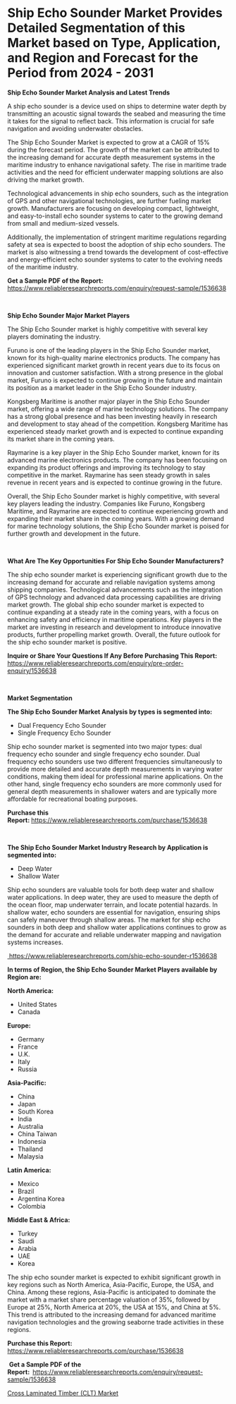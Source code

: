 <p><h1>Ship Echo Sounder Market Provides Detailed Segmentation of this Market based on Type, Application, and Region and Forecast for the Period from 2024 - 2031</h1></p><p><strong>Ship Echo Sounder Market Analysis and Latest Trends</strong></p>
<p><p>A ship echo sounder is a device used on ships to determine water depth by transmitting an acoustic signal towards the seabed and measuring the time it takes for the signal to reflect back. This information is crucial for safe navigation and avoiding underwater obstacles.</p><p>The Ship Echo Sounder Market is expected to grow at a CAGR of 15% during the forecast period. The growth of the market can be attributed to the increasing demand for accurate depth measurement systems in the maritime industry to enhance navigational safety. The rise in maritime trade activities and the need for efficient underwater mapping solutions are also driving the market growth.</p><p>Technological advancements in ship echo sounders, such as the integration of GPS and other navigational technologies, are further fueling market growth. Manufacturers are focusing on developing compact, lightweight, and easy-to-install echo sounder systems to cater to the growing demand from small and medium-sized vessels.</p><p>Additionally, the implementation of stringent maritime regulations regarding safety at sea is expected to boost the adoption of ship echo sounders. The market is also witnessing a trend towards the development of cost-effective and energy-efficient echo sounder systems to cater to the evolving needs of the maritime industry.</p></p>
<p><strong>Get a Sample PDF of the Report:&nbsp;</strong> <a href="https://www.reliableresearchreports.com/enquiry/request-sample/1536638">https://www.reliableresearchreports.com/enquiry/request-sample/1536638</a></p>
<p>&nbsp;</p>
<p><strong>Ship Echo Sounder Major Market Players</strong></p>
<p><p>The Ship Echo Sounder market is highly competitive with several key players dominating the industry. </p><p>Furuno is one of the leading players in the Ship Echo Sounder market, known for its high-quality marine electronics products. The company has experienced significant market growth in recent years due to its focus on innovation and customer satisfaction. With a strong presence in the global market, Furuno is expected to continue growing in the future and maintain its position as a market leader in the Ship Echo Sounder industry.</p><p>Kongsberg Maritime is another major player in the Ship Echo Sounder market, offering a wide range of marine technology solutions. The company has a strong global presence and has been investing heavily in research and development to stay ahead of the competition. Kongsberg Maritime has experienced steady market growth and is expected to continue expanding its market share in the coming years.</p><p>Raymarine is a key player in the Ship Echo Sounder market, known for its advanced marine electronics products. The company has been focusing on expanding its product offerings and improving its technology to stay competitive in the market. Raymarine has seen steady growth in sales revenue in recent years and is expected to continue growing in the future.</p><p>Overall, the Ship Echo Sounder market is highly competitive, with several key players leading the industry. Companies like Furuno, Kongsberg Maritime, and Raymarine are expected to continue experiencing growth and expanding their market share in the coming years. With a growing demand for marine technology solutions, the Ship Echo Sounder market is poised for further growth and development in the future.</p></p>
<p>&nbsp;</p>
<p><strong>What Are The Key Opportunities For Ship Echo Sounder Manufacturers?</strong></p>
<p><p>The ship echo sounder market is experiencing significant growth due to the increasing demand for accurate and reliable navigation systems among shipping companies. Technological advancements such as the integration of GPS technology and advanced data processing capabilities are driving market growth. The global ship echo sounder market is expected to continue expanding at a steady rate in the coming years, with a focus on enhancing safety and efficiency in maritime operations. Key players in the market are investing in research and development to introduce innovative products, further propelling market growth. Overall, the future outlook for the ship echo sounder market is positive.</p></p>
<p><strong>Inquire or Share Your Questions If Any Before Purchasing This Report:</strong> <a href="https://www.reliableresearchreports.com/enquiry/pre-order-enquiry/1536638">https://www.reliableresearchreports.com/enquiry/pre-order-enquiry/1536638</a></p>
<p>&nbsp;</p>
<p><strong>Market Segmentation</strong></p>
<p><strong>The Ship Echo Sounder Market Analysis by types is segmented into:</strong></p>
<p><ul><li>Dual Frequency Echo Sounder</li><li>Single Frequency Echo Sounder</li></ul></p>
<p><p>Ship echo sounder market is segmented into two major types: dual frequency echo sounder and single frequency echo sounder. Dual frequency echo sounders use two different frequencies simultaneously to provide more detailed and accurate depth measurements in varying water conditions, making them ideal for professional marine applications. On the other hand, single frequency echo sounders are more commonly used for general depth measurements in shallower waters and are typically more affordable for recreational boating purposes.</p></p>
<p><strong>Purchase this Report:&nbsp;</strong><a href="https://www.reliableresearchreports.com/purchase/1536638">https://www.reliableresearchreports.com/purchase/1536638</a></p>
<p>&nbsp;</p>
<p><strong>The Ship Echo Sounder Market Industry Research by Application is segmented into:</strong></p>
<p><ul><li>Deep Water</li><li>Shallow Water</li></ul></p>
<p><p>Ship echo sounders are valuable tools for both deep water and shallow water applications. In deep water, they are used to measure the depth of the ocean floor, map underwater terrain, and locate potential hazards. In shallow water, echo sounders are essential for navigation, ensuring ships can safely maneuver through shallow areas. The market for ship echo sounders in both deep and shallow water applications continues to grow as the demand for accurate and reliable underwater mapping and navigation systems increases.</p></p>
<p><a href="https://www.reliableresearchreports.com/ship-echo-sounder-r1536638">&nbsp;https://www.reliableresearchreports.com/ship-echo-sounder-r1536638</a></p>
<p><strong>In terms of Region, the Ship Echo Sounder Market Players available by Region are:</strong></p>
<p>
    <p> <strong> North America: </strong>
        <ul>
            <li>United States</li>
            <li>Canada</li>
        </ul>
        </p> 
    <p> <strong> Europe: </strong>
        <ul>
            <li>Germany</li>
            <li>France</li>
            <li>U.K.</li>
            <li>Italy</li>
            <li>Russia</li>
        </ul>
        </p> 
    <p> <strong> Asia-Pacific: </strong>
        <ul>
            <li>China</li>
            <li>Japan</li>
            <li>South Korea</li>
            <li>India</li>
            <li>Australia</li>
            <li>China Taiwan</li>
            <li>Indonesia</li>
            <li>Thailand</li>
            <li>Malaysia</li>
        </ul>
        </p> 
    <p> <strong> Latin America: </strong>
        <ul>
            <li>Mexico</li>
            <li>Brazil</li>
            <li>Argentina Korea</li>
            <li>Colombia</li>
        </ul>
        </p> 
    <p> <strong> Middle East & Africa: </strong>
        <ul>
            <li>Turkey</li>
            <li>Saudi</li>
            <li>Arabia</li>
            <li>UAE</li>
            <li>Korea</li>
        </ul>
    </p>
    </p>
<p><p>The ship echo sounder market is expected to exhibit significant growth in key regions such as North America, Asia-Pacific, Europe, the USA, and China. Among these regions, Asia-Pacific is anticipated to dominate the market with a market share percentage valuation of 35%, followed by Europe at 25%, North America at 20%, the USA at 15%, and China at 5%. This trend is attributed to the increasing demand for advanced maritime navigation technologies and the growing seaborne trade activities in these regions.</p></p>
<p><strong>Purchase this Report: </strong><a href="https://www.reliableresearchreports.com/purchase/1536638">https://www.reliableresearchreports.com/purchase/1536638</a></p>
<p>&nbsp;<strong>Get a Sample PDF of the Report:&nbsp;&nbsp;</strong><a href="https://www.reliableresearchreports.com/enquiry/request-sample/1536638">https://www.reliableresearchreports.com/enquiry/request-sample/1536638</a></p>
<p><strong></strong></p>
<p><p><a href="https://www.linkedin.com/pulse/cross-laminated-timber-clt-market-size-share-amp-trends-analysis-oyttf">Cross Laminated Timber (CLT) Market</a></p></p>